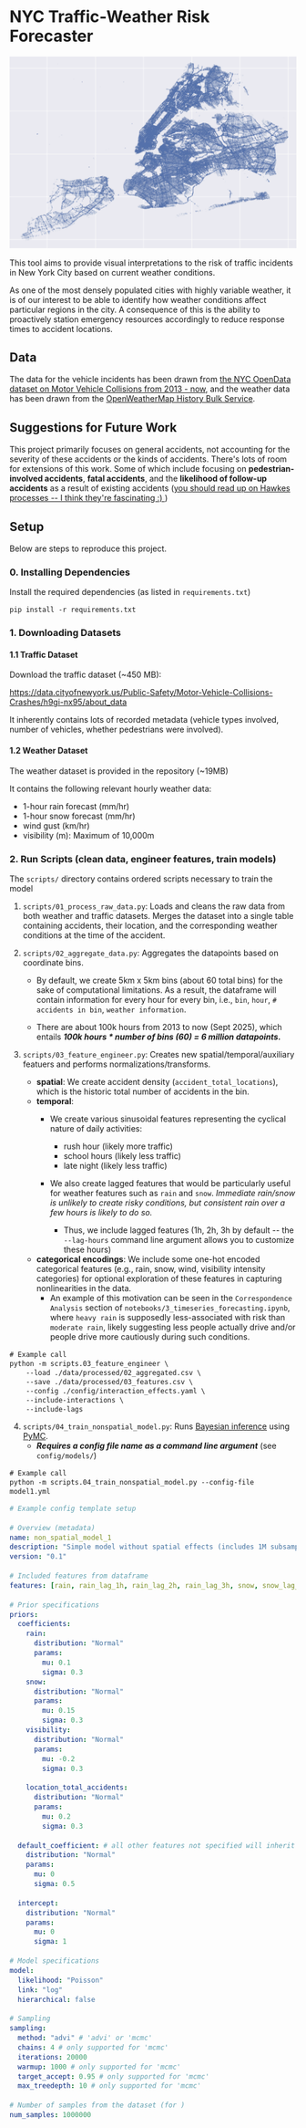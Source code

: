 # NYC Traffic-Weather Risk Forecaster

![Scatterplot map of locations of accidents in New York City, resembling shape of the city itself](public/map.png)

This tool aims to provide visual interpretations to the risk of traffic incidents in New York City based on current weather conditions.

As one of the most densely populated cities with highly variable weather, it is of our interest to be able to identify how weather conditions affect particular regions in the city. A consequence of this is the ability to proactively station emergency resources accordingly to reduce response times to accident locations.

## Data
The data for the vehicle incidents has been drawn from [the NYC OpenData dataset on Motor Vehicle Collisions from 2013 - now](https://data.cityofnewyork.us/Public-Safety/Motor-Vehicle-Collisions-Crashes/h9gi-nx95/about_data), and the weather data has been drawn from the [OpenWeatherMap History Bulk Service](https://openweathermap.org/history-bulk).

## Suggestions for Future Work
This project primarily focuses on general accidents, not accounting for the severity of these accidents or the kinds of accidents. There's lots of room for extensions of this work. Some of which include focusing on **pedestrian-involved accidents**, **fatal accidents**, and the **likelihood of follow-up accidents** as a result of existing accidents ([you should read up on Hawkes processes -- I think they're fascinating \:) ](https://en.wikipedia.org/wiki/Hawkes_process))

## Setup

Below are steps to reproduce this project. 

### 0. Installing Dependencies

Install the required dependencies (as listed in `requirements.txt`)

```
pip install -r requirements.txt
```

### 1. Downloading Datasets

#### 1.1 Traffic Dataset
Download the traffic dataset (~450 MB):

https://data.cityofnewyork.us/Public-Safety/Motor-Vehicle-Collisions-Crashes/h9gi-nx95/about_data

It inherently contains lots of recorded metadata (vehicle types involved, number of vehicles, whether pedestrians were involved).

#### 1.2 Weather Dataset
The weather dataset is provided in the repository (~19MB)

It contains the following relevant hourly weather data:
- 1-hour rain forecast (mm/hr)
- 1-hour snow forecast (mm/hr)
- wind gust (km/hr)
- visibility (m): Maximum of 10,000m

### 2. Run Scripts (clean data, engineer features, train models)
The `scripts/` directory contains ordered scripts necessary to train the model

1. `scripts/01_process_raw_data.py`: Loads and cleans the raw data from both weather and traffic datasets. Merges the dataset into a single table containing accidents, their location, and the corresponding weather conditions at the time of the accident.

2. `scripts/02_aggregate_data.py`: Aggregates the datapoints based on coordinate bins.
    - By default, we create 5km x 5km bins (about 60 total bins) for the sake of computational limitations. As a result, the dataframe will contain information for every hour for every bin, i.e., `bin`, `hour`, `# accidents in bin`, `weather information`.

    - There are about 100k hours from 2013 to now (Sept 2025), which entails ***100k hours * number of bins (60) = 6 million datapoints.***

3. `scripts/03_feature_engineer.py`: Creates new spatial/temporal/auxiliary featuers and performs normalizations/transforms.
    - **spatial**: We create accident density (`accident_total_locations`), which is the historic total number of accidents in the bin.
    - **temporal**:
        - We create various sinusoidal features representing the cyclical nature of daily activities:
            - rush hour (likely more traffic)
            - school hours (likely less traffic)
            - late night (likely less traffic)

        - We also create lagged features that would be particularly useful for weather features such as `rain` and `snow`. *Immediate rain/snow is unlikely to create risky conditions, but consistent rain over a few hours is likely to do so.*
            - Thus, we include lagged features (1h, 2h, 3h by default -- the `--lag-hours` command line argument allows you to customize these hours)
    - **categorical encodings**: We include some one-hot encoded categorical features (e.g., rain, snow, wind, visibility intensity categories) for optional exploration of these features in capturing nonlinearities in the data.
        - An example of this motivation can be seen in the `Correspondence Analysis` section of `notebooks/3_timeseries_forecasting.ipynb`, where `heavy rain` is supposedly less-associated with risk than `moderate rain`, likely suggesting less people actually drive and/or people drive more cautiously during such conditions.

```
# Example call
python -m scripts.03_feature_engineer \
    --load ./data/processed/02_aggregated.csv \
    --save ./data/processed/03_features.csv \
    --config ./config/interaction_effects.yaml \
    --include-interactions \
    --include-lags
```

4. `scripts/04_train_nonspatial_model.py`: Runs [Bayesian inference](https://en.wikipedia.org/wiki/Bayesian_inference) using [PyMC](https://www.pymc.io/welcome.html).
    - ***Requires a config file name as a command line argument*** (see `config/models/`)
    
```
# Example call
python -m scripts.04_train_nonspatial_model.py --config-file model1.yml
```

```yml
# Example config template setup

# Overview (metadata)
name: non_spatial_model_1
description: "Simple model without spatial effects (includes 1M subsample of 6M total points)"
version: "0.1"

# Included features from dataframe
features: [rain, rain_lag_1h, rain_lag_2h, rain_lag_3h, snow, snow_lag_1h, snow_lag_2h, snow_lag_3h, visibility, is_rush_hour, is_weekend, location_total_accidents, is_late_night, is_school_hours, cos_day_of_year, sin_day_of_year, cos_hour, sin_hour, cos_day_of_week, sin_day_of_week]

# Prior specifications
priors:
  coefficients:
    rain:
      distribution: "Normal"
      params:
        mu: 0.1
        sigma: 0.3
    snow:
      distribution: "Normal"
      params:
        mu: 0.15
        sigma: 0.3
    visibility:
      distribution: "Normal"
      params:
        mu: -0.2
        sigma: 0.3

    location_total_accidents:
      distribution: "Normal"
      params:
        mu: 0.2
        sigma: 0.3

  default_coefficient: # all other features not specified will inherit this prior
    distribution: "Normal"
    params:
      mu: 0
      sigma: 0.5
  
  intercept:
    distribution: "Normal"
    params:
      mu: 0
      sigma: 1

# Model specifications
model:
  likelihood: "Poisson"
  link: "log"
  hierarchical: false

# Sampling
sampling:
  method: "advi" # 'advi' or 'mcmc'
  chains: 4 # only supported for 'mcmc'
  iterations: 20000
  warmup: 1000 # only supported for 'mcmc'
  target_accept: 0.95 # only supported for 'mcmc'
  max_treedepth: 10 # only supported for 'mcmc'

# Number of samples from the dataset (for )
num_samples: 1000000

```


